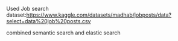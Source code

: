 Used Job search dataset:https://www.kaggle.com/datasets/madhab/jobposts/data?select=data%20job%20posts.csv

combined semantic search and elastic search 
